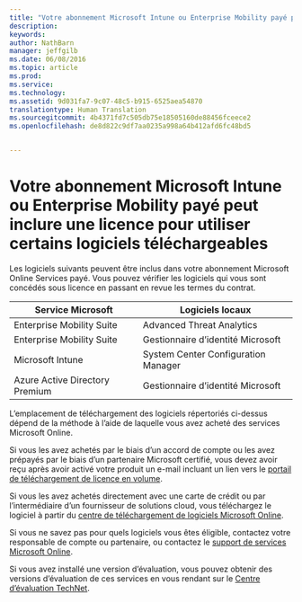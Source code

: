 ```yaml
---
title: "Votre abonnement Microsoft Intune ou Enterprise Mobility payé peut inclure une licence pour utiliser certains logiciels téléchargeables | Microsoft Intune"
description: 
keywords: 
author: NathBarn
manager: jeffgilb
ms.date: 06/08/2016
ms.topic: article
ms.prod: 
ms.service: 
ms.technology: 
ms.assetid: 9d031fa7-9c07-48c5-b915-6525aea54870
translationtype: Human Translation
ms.sourcegitcommit: 4b4371fd7c505db75e18505160de88456fceece2
ms.openlocfilehash: de8d822c9df7aa0235a998a64b412afd6fc48bd5


---
```


# Votre abonnement Microsoft Intune ou Enterprise Mobility payé peut inclure une licence pour utiliser certains logiciels téléchargeables

Les logiciels suivants peuvent être inclus dans votre abonnement Microsoft Online Services payé.  Vous pouvez vérifier les logiciels qui vous sont concédés sous licence en passant en revue les termes du contrat.

| **Service Microsoft**    | **Logiciels locaux**           |
| ------------- |-------------|
|Enterprise Mobility Suite |    Advanced Threat Analytics |
|Enterprise Mobility Suite |    Gestionnaire d’identité Microsoft |
|Microsoft Intune | System Center Configuration Manager |
|Azure Active Directory Premium |   Gestionnaire d’identité Microsoft |

L’emplacement de téléchargement des logiciels répertoriés ci-dessus dépend de la méthode à l’aide de laquelle vous avez acheté des services Microsoft Online.

Si vous les avez achetés par le biais d’un accord de compte ou les avez prépayés par le biais d’un partenaire Microsoft certifié, vous devez avoir reçu après avoir activé votre produit un e-mail incluant un lien vers le [portail de téléchargement de licence en volume](https://www.microsoft.com/Licensing/servicecenter/default.aspx).

Si vous les avez achetés directement avec une carte de crédit ou par l’intermédiaire d’un fournisseur de solutions cloud, vous téléchargez le logiciel à partir du [centre de téléchargement de logiciels Microsoft Online](https://www.microsoft.com/online/downloads/HomeRealmDiscovery.aspx).

Si vous ne savez pas pour quels logiciels vous êtes éligible, contactez votre responsable de compte ou partenaire, ou contactez le [support de services Microsoft Online](https://technet.microsoft.com/en-us/dn932057.aspx).

Si vous avez installé une version d’évaluation, vous pouvez obtenir des versions d’évaluation de ces services en vous rendant sur le [Centre d’évaluation TechNet](https://www.microsoft.com/evalcenter/try).



<!--HONumber=Jun16_HO4-->


